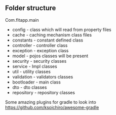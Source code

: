 ## Folder structure
Com.fitapp.main

- config - class which will read from property files
- cache - caching mechanism class files
- constants - constant defined class
- controller - controller class
- exception - exception class
- model - pojos classes will be present
- security - security classes
- service - Impl classes
- util - utility classes
- validation - validators classes
- bootloader - main class
- dto - dto classes 
- repository - repository classes


Some amazing plugins for gradle to look into
https://github.com/ksoichiro/awesome-gradle